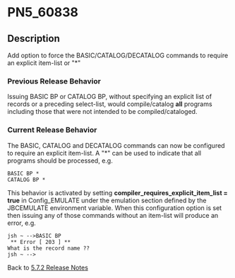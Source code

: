 # PN5_60838

<PageHeader />

## Description

Add option to force the BASIC/CATALOG/DECATALOG commands to require an explicit item-list or "\*"

### Previous Release Behavior

Issuing BASIC BP or CATALOG BP, without specifying an explicit list of records or a preceding select-list, would compile/catalog **all** programs including those that were not intended to be compiled/cataloged.

### Current Release Behavior

The BASIC, CATALOG and DECATALOG commands can now be configured to require an explicit item-list. A "\*" can be used to indicate that all programs should be processed, e.g.

```
BASIC BP *
CATALOG BP *
```

This behavior is activated by setting **compiler\_requires\_explicit\_item\_list = true** in Config\_EMULATE under the emulation section defined by the JBCEMULATE environment variable. When this configuration option is set then issuing any of those commands without an item-list will produce an error, e.g.

```
jsh ~ -->BASIC BP
 ** Error [ 203 ] **
What is the record name ??
jsh ~ -->
```

Back to [5.7.2 Release Notes](./../jbase-5.7.2.1-release-notes/README.md)

<PageFooter />
